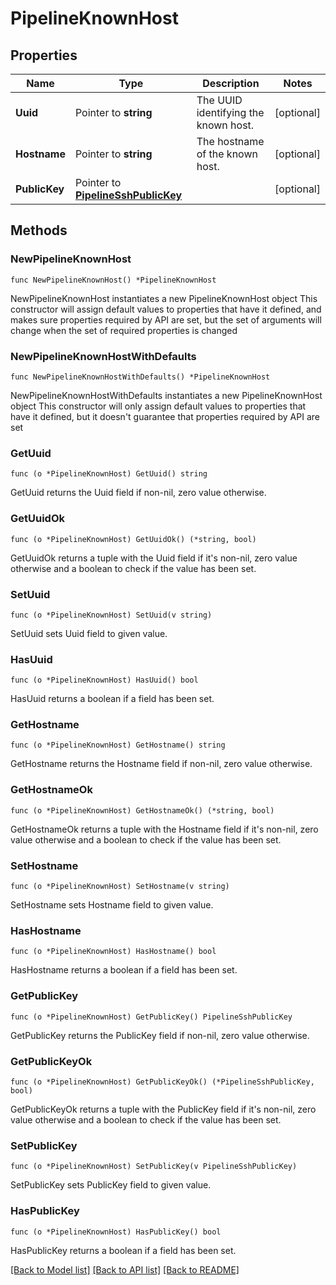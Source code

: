# PipelineKnownHost

## Properties

Name | Type | Description | Notes
------------ | ------------- | ------------- | -------------
**Uuid** | Pointer to **string** | The UUID identifying the known host. | [optional] 
**Hostname** | Pointer to **string** | The hostname of the known host. | [optional] 
**PublicKey** | Pointer to [**PipelineSshPublicKey**](PipelineSshPublicKey.md) |  | [optional] 

## Methods

### NewPipelineKnownHost

`func NewPipelineKnownHost() *PipelineKnownHost`

NewPipelineKnownHost instantiates a new PipelineKnownHost object
This constructor will assign default values to properties that have it defined,
and makes sure properties required by API are set, but the set of arguments
will change when the set of required properties is changed

### NewPipelineKnownHostWithDefaults

`func NewPipelineKnownHostWithDefaults() *PipelineKnownHost`

NewPipelineKnownHostWithDefaults instantiates a new PipelineKnownHost object
This constructor will only assign default values to properties that have it defined,
but it doesn't guarantee that properties required by API are set

### GetUuid

`func (o *PipelineKnownHost) GetUuid() string`

GetUuid returns the Uuid field if non-nil, zero value otherwise.

### GetUuidOk

`func (o *PipelineKnownHost) GetUuidOk() (*string, bool)`

GetUuidOk returns a tuple with the Uuid field if it's non-nil, zero value otherwise
and a boolean to check if the value has been set.

### SetUuid

`func (o *PipelineKnownHost) SetUuid(v string)`

SetUuid sets Uuid field to given value.

### HasUuid

`func (o *PipelineKnownHost) HasUuid() bool`

HasUuid returns a boolean if a field has been set.

### GetHostname

`func (o *PipelineKnownHost) GetHostname() string`

GetHostname returns the Hostname field if non-nil, zero value otherwise.

### GetHostnameOk

`func (o *PipelineKnownHost) GetHostnameOk() (*string, bool)`

GetHostnameOk returns a tuple with the Hostname field if it's non-nil, zero value otherwise
and a boolean to check if the value has been set.

### SetHostname

`func (o *PipelineKnownHost) SetHostname(v string)`

SetHostname sets Hostname field to given value.

### HasHostname

`func (o *PipelineKnownHost) HasHostname() bool`

HasHostname returns a boolean if a field has been set.

### GetPublicKey

`func (o *PipelineKnownHost) GetPublicKey() PipelineSshPublicKey`

GetPublicKey returns the PublicKey field if non-nil, zero value otherwise.

### GetPublicKeyOk

`func (o *PipelineKnownHost) GetPublicKeyOk() (*PipelineSshPublicKey, bool)`

GetPublicKeyOk returns a tuple with the PublicKey field if it's non-nil, zero value otherwise
and a boolean to check if the value has been set.

### SetPublicKey

`func (o *PipelineKnownHost) SetPublicKey(v PipelineSshPublicKey)`

SetPublicKey sets PublicKey field to given value.

### HasPublicKey

`func (o *PipelineKnownHost) HasPublicKey() bool`

HasPublicKey returns a boolean if a field has been set.


[[Back to Model list]](../README.md#documentation-for-models) [[Back to API list]](../README.md#documentation-for-api-endpoints) [[Back to README]](../README.md)


